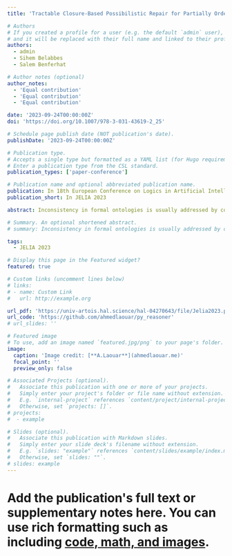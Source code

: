 ```yaml
---
title: 'Tractable Closure-Based Possibilistic Repair for Partially Ordered DL-Lite Ontologies'

# Authors
# If you created a profile for a user (e.g. the default `admin` user), write the username (folder name) here
# and it will be replaced with their full name and linked to their profile.
authors:
  - admin
  - Sihem Belabbes
  - Salem Benferhat

# Author notes (optional)
author_notes:
  - 'Equal contribution'
  - 'Equal contribution'
  - 'Equal contribution'

date: '2023-09-24T00:00:00Z'
doi: 'https://doi.org/10.1007/978-3-031-43619-2_25'

# Schedule page publish date (NOT publication's date).
publishDate: '2023-09-24T00:00:00Z'

# Publication type.
# Accepts a single type but formatted as a YAML list (for Hugo requirements).
# Enter a publication type from the CSL standard.
publication_types: ['paper-conference']

# Publication name and optional abbreviated publication name.
publication: In 18th European Conference on Logics in Artificial Intelligence 2023, Dresden, Germany, September 20–22, 2023
publication_short: In JELIA 2023

abstract: Inconsistency in formal ontologies is usually addressed by computing repairs for the dataset. There are several strategies for selecting the repairs used to evaluate queries, with various levels of cautiousness and classes of computational complexity. This paper deals with inconsistent partially ordered lightweight ontologies. It introduces a new method that goes beyond the cautious strategies and that is tractable in the possibilistic setting, where uncertainty concerns only the data pieces. The proposed method, called C{\$}{\$}{\backslash}pi {\$}{\$}$\pi$-repair, proceeds as follows. It first interprets the partially ordered dataset as a family of totally ordered datasets. Then, it computes a single data repair for every totally ordered possibilistic ontology induced from the partially ordered possibilistic ontology. Next, it deductively closes each of these repairs in order to increase their productivity, without introducing conflicts or arbitrary data pieces. Finally, it intersects the closed repairs to obtain a single data repair for the initial ontology. The main contribution of this paper is an equivalent characterization that does not enumerate all the total orders, but also does not suffer from the additional computational cost naturally incurred by the deductive closure. We establish the tractability of our method by reformulating the problem using the notions of dominance and support. Intuitively, the valid conclusions are supported against conflicts by consistent inclusion-minimal subsets of the dataset that dominate all the conflicts. We also study the rationality properties of our method in terms of unconditional and conditional query-answering.

# Summary. An optional shortened abstract.
# summary: Inconsistency in formal ontologies is usually addressed by computing repairs for the dataset. There are several strategies for selecting the repairs used to evaluate queries, with various levels of cautiousness and classes of computational complexity. This paper deals with inconsistent partially ordered lightweight ontologies. It introduces a new method that goes beyond the cautious strategies and that is tractable in the possibilistic setting, where uncertainty concerns only the data pieces. The proposed method, called C{\$}{\$}{\backslash}pi {\$}{\$}$\pi$-repair, proceeds as follows. It first interprets the partially ordered dataset as a family of totally ordered datasets. Then, it computes a single data repair for every totally ordered possibilistic ontology induced from the partially ordered possibilistic ontology. Next, it deductively closes each of these repairs in order to increase their productivity, without introducing conflicts or arbitrary data pieces. Finally, it intersects the closed repairs to obtain a single data repair for the initial ontology. The main contribution of this paper is an equivalent characterization that does not enumerate all the total orders but also does not suffer from the additional computational cost naturally incurred by the deductive closure. We establish the tractability of our method by reformulating the problem using the notions of dominance and support. Intuitively, the valid conclusions are supported against conflicts by consistent inclusion-minimal subsets of the dataset that dominate all the conflicts. We also study the rationality properties of our method in terms of unconditional and conditional query-answering.

tags:
  - JELIA 2023

# Display this page in the Featured widget?
featured: true

# Custom links (uncomment lines below)
# links:
# - name: Custom Link
#   url: http://example.org

url_pdf: 'https://univ-artois.hal.science/hal-04270643/file/Jelia2023.pdf'
url_code: 'https://github.com/ahmedlaouar/py_reasoner'
# url_slides: ''

# Featured image
# To use, add an image named `featured.jpg/png` to your page's folder.
image:
  caption: 'Image credit: [**A.Laouar**](ahmedlaouar.me)'
  focal_point: ''
  preview_only: false

# Associated Projects (optional).
#   Associate this publication with one or more of your projects.
#   Simply enter your project's folder or file name without extension.
#   E.g. `internal-project` references `content/project/internal-project/index.md`.
#   Otherwise, set `projects: []`.
# projects:
#  - example

# Slides (optional).
#   Associate this publication with Markdown slides.
#   Simply enter your slide deck's filename without extension.
#   E.g. `slides: "example"` references `content/slides/example/index.md`.
#   Otherwise, set `slides: ""`.
# slides: example
---
```


# Add the publication's **full text** or **supplementary notes** here. You can use rich formatting such as including [code, math, and images](https://docs.hugoblox.com/content/writing-markdown-latex/).
